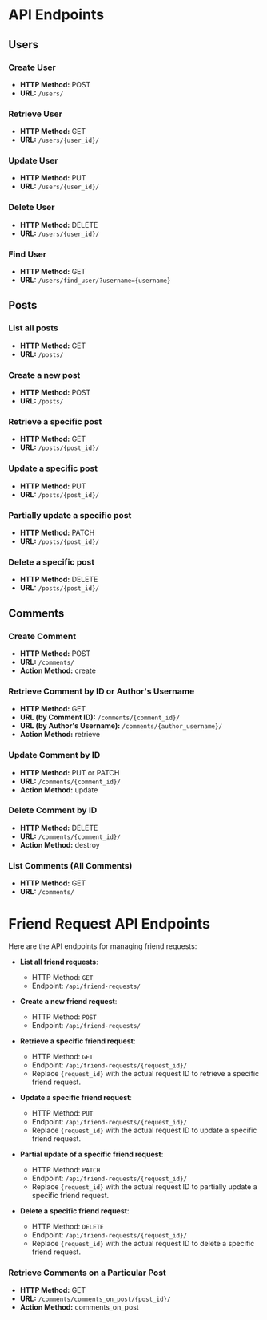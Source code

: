 # API Endpoints

## Users

### Create User
- **HTTP Method:** POST
- **URL:** `/users/`

### Retrieve User
- **HTTP Method:** GET
- **URL:** `/users/{user_id}/`

### Update User
- **HTTP Method:** PUT
- **URL:** `/users/{user_id}/`

### Delete User
- **HTTP Method:** DELETE
- **URL:** `/users/{user_id}/`

### Find User
- **HTTP Method:** GET
- **URL:** `/users/find_user/?username={username}`

## Posts

### List all posts
- **HTTP Method:** GET
- **URL:** `/posts/`

### Create a new post
- **HTTP Method:** POST
- **URL:** `/posts/`

### Retrieve a specific post
- **HTTP Method:** GET
- **URL:** `/posts/{post_id}/`

### Update a specific post
- **HTTP Method:** PUT
- **URL:** `/posts/{post_id}/`

### Partially update a specific post
- **HTTP Method:** PATCH
- **URL:** `/posts/{post_id}/`

### Delete a specific post
- **HTTP Method:** DELETE
- **URL:** `/posts/{post_id}/`

## Comments

### Create Comment
- **HTTP Method:** POST
- **URL:** `/comments/`
- **Action Method:** create

### Retrieve Comment by ID or Author's Username
- **HTTP Method:** GET
- **URL (by Comment ID):** `/comments/{comment_id}/`
- **URL (by Author's Username):** `/comments/{author_username}/`
- **Action Method:** retrieve

### Update Comment by ID
- **HTTP Method:** PUT or PATCH
- **URL:** `/comments/{comment_id}/`
- **Action Method:** update

### Delete Comment by ID
- **HTTP Method:** DELETE
- **URL:** `/comments/{comment_id}/`
- **Action Method:** destroy

### List Comments (All Comments)
- **HTTP Method:** GET
- **URL:** `/comments/`


# Friend Request API Endpoints

Here are the API endpoints for managing friend requests:

- **List all friend requests**:
  - HTTP Method: `GET`
  - Endpoint: `/api/friend-requests/`

- **Create a new friend request**:
  - HTTP Method: `POST`
  - Endpoint: `/api/friend-requests/`

- **Retrieve a specific friend request**:
  - HTTP Method: `GET`
  - Endpoint: `/api/friend-requests/{request_id}/`
  - Replace `{request_id}` with the actual request ID to retrieve a specific friend request.

- **Update a specific friend request**:
  - HTTP Method: `PUT`
  - Endpoint: `/api/friend-requests/{request_id}/`
  - Replace `{request_id}` with the actual request ID to update a specific friend request.

- **Partial update of a specific friend request**:
  - HTTP Method: `PATCH`
  - Endpoint: `/api/friend-requests/{request_id}/`
  - Replace `{request_id}` with the actual request ID to partially update a specific friend request.

- **Delete a specific friend request**:
  - HTTP Method: `DELETE`
  - Endpoint: `/api/friend-requests/{request_id}/`
  - Replace `{request_id}` with the actual request ID to delete a specific friend request.


### Retrieve Comments on a Particular Post
- **HTTP Method:** GET
- **URL:** `/comments/comments_on_post/{post_id}/`
- **Action Method:** comments_on_post

